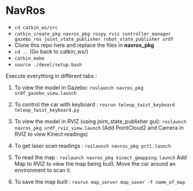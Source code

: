 # NavRos

- `cd catkin_ws/src`
- `catkin_create_pkg navros_pkg rospy rviz controller_manager gazebo_ros joint_state_publisher robot_state_publisher urdf`
-  Clone this repo here and replace the files in **navros_pkg**
- `cd ..` (Go back to catkin_ws/)
- `catkin_make`
- `source ./devel/setup.bash`

Execute everything in different tabs :

1. To view the model in Gazebo: `roslaunch navros_pkg urdf_gazebo_view.launch `

2. To control the car with keyboard : `rosrun teleop_twist_keyboard teleop_twist_keyboard.py `

3. To view the model in RVIZ (using joint_state_publisher gui): `roslaunch navros_pkg urdf_rviz_view.launch`
 (Add PointCloud2 and Camera in RVIZ to view Kinect readings)

4. To get laser scan readings : `roslaunch navros_pkg pctl.launch`

5. To read the map : `roslaunch navros_pkg kinect_gmapping.launch`
Add Map to RVIZ to view the map being built. Move the car around an environment to scan it.

6. To save the map built : `rosrun map_server map_saver -f name_of_map`




